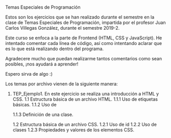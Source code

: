 # 
Temas Especiales de Programación

Estos son los ejercicios que se han realizado durante el semestre en la clase de Temas Especiales de Programación,
impartida por el profesor Juan Carlos Villegas González, durante el semestre 2019-2. 

Este curso se enfoca a la parte de Frontend (HTML, CSS y JavaScript). He intentado comentar cada línea de código, así como intentando aclarar que es lo que está realizando dentro del programa. 

Agradecere mucho que puedan realizarme tantos comentarios como sean posibles, ¡nos ayudará a aprender!

Espero sirva de algo :)

Los temas por archivo vienen de la siguiente manera:

1. TEP_Ejemplo1.
  En este ejercicio se realiza una introducción a HTML y CSS.
    1.1 Estructura básica de un archivo HTML.
      1.1.1 Uso de etiquetas básicas. 
      1.1.2 Uso de <div>
      1.1.3 Definición de una clase. 
  
    1.2 Estructura básica de un archivo CSS.
      1.2.1 Uso de id
      1.2.2 Uso de clases
      1.2.3 Propiedades y valores de los elementos CSS.
      
      
  
